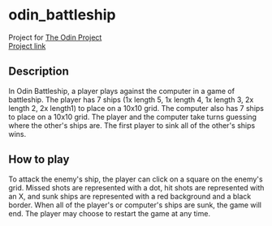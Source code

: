 # odin_battleship

Project for [The Odin Project](https://www.theodinproject.com/)
<br>
[Project link](https://www.theodinproject.com/courses/javascript/lessons/battleship)

## Description
In Odin Battleship, a player plays against the computer in a game of battleship. The player has 7 ships (1x length 5, 1x length 4, 1x length 3, 2x length 2, 2x length1) to place on a 10x10 grid. The computer also has 7 ships to place on a 10x10 grid. The player and the computer take turns guessing where the other's ships are. The first player to sink all of the other's ships wins.

## How to play
To attack the enemy's ship, the player can click on a square on the enemy's grid. Missed shots are represented with a dot, hit shots are represented with an X, and sunk ships are represented with a red background and a black border. When all of the player's or computer's ships are sunk, the game will end. The player may choose to restart the game at any time.